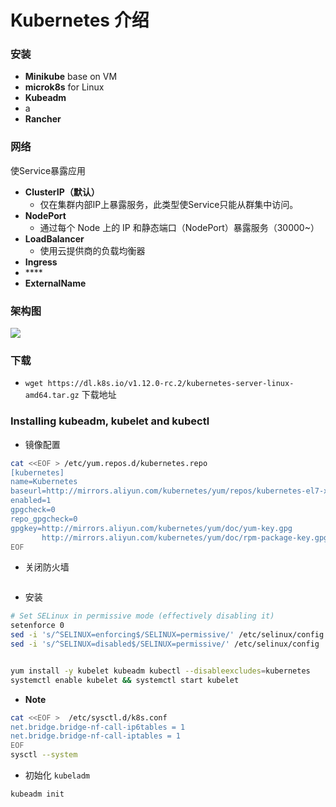 # Kubernetes 介绍

### 安装

* **Minikube** base on VM
* **microk8s** for Linux
* **Kubeadm** 
* a
* **Rancher**

### 网络

使Service暴露应用

* **ClusterIP（默认）**
  * 仅在集群内部IP上暴露服务，此类型使Service只能从群集中访问。
* **NodePort**
  * 通过每个 Node 上的 IP 和静态端口（NodePort）暴露服务（30000~）
* **LoadBalancer**
  * 使用云提供商的负载均衡器
* **Ingress**
* \*\*\*\*
* **ExternalName**

### **架构图**

![](../../../.gitbook/assets/image%20%2837%29.png)

### 下载

* `wget https://dl.k8s.io/v1.12.0-rc.2/kubernetes-server-linux-amd64.tar.gz` 下载地址

### Installing kubeadm, kubelet and kubectl

* 镜像配置

```bash
cat <<EOF > /etc/yum.repos.d/kubernetes.repo
[kubernetes]
name=Kubernetes
baseurl=http://mirrors.aliyun.com/kubernetes/yum/repos/kubernetes-el7-x86_64
enabled=1
gpgcheck=0
repo_gpgcheck=0
gpgkey=http://mirrors.aliyun.com/kubernetes/yum/doc/yum-key.gpg
       http://mirrors.aliyun.com/kubernetes/yum/doc/rpm-package-key.gpg
EOF
```

* 关闭防火墙

```bash

```

* 安装

```bash
# Set SELinux in permissive mode (effectively disabling it)
setenforce 0
sed -i 's/^SELINUX=enforcing$/SELINUX=permissive/' /etc/selinux/config
sed -i 's/^SELINUX=disabled$/SELINUX=permissive/' /etc/selinux/config


yum install -y kubelet kubeadm kubectl --disableexcludes=kubernetes
systemctl enable kubelet && systemctl start kubelet

```

* **Note**

```bash
cat <<EOF >  /etc/sysctl.d/k8s.conf
net.bridge.bridge-nf-call-ip6tables = 1
net.bridge.bridge-nf-call-iptables = 1
EOF
sysctl --system
```

* 初始化 `kubeladm`

```bash
kubeadm init
```

